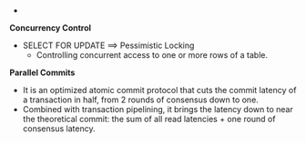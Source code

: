 * 

**Concurrency Control**

* SELECT FOR UPDATE ==> Pessimistic Locking
    * Controlling concurrent access to one or more rows of a table.

**Parallel Commits**
* It is an optimized atomic commit protocol that cuts the commit latency of a transaction in half, from 2 rounds of consensus down to one.
* Combined with transaction pipelining, it brings the latency down to near the theoretical commit: the sum of all read latencies + one round of consensus latency. 